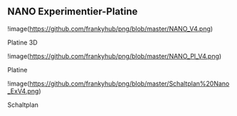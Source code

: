 ## NANO Experimentier-Platine


!image(https://github.com/frankyhub/png/blob/master/NANO_V4.png)

Platine 3D

!image(https://github.com/frankyhub/png/blob/master/NANO_Pl_V4.png)

Platine 

!image(https://github.com/frankyhub/png/blob/master/Schaltplan%20Nano_ExV4.png)

Schaltplan
